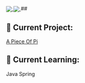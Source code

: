 <!--
**T31K/T31K** is a ✨ _special_ ✨ repository because its `README.md` (this file) appears on your GitHub profile.

Here are some ideas to get you started:

- 🔭 I’m currently working on ...
- 🌱 I’m currently learning ...
- 👯 I’m looking to collaborate on ...
- 🤔 I’m looking for help with ...
- 💬 Ask me about ...
- 📫 How to reach me: ...
- 😄 Pronouns: ...
- ⚡ Fun fact: ...
-->

<a href="https://github.com/T31K/github-readme-stats">
  <img align="center" src="https://github-readme-stats.vercel.app/api/top-langs/?username=t31k&bg_color=bbe1fa&title_color=3282b8&text_color=0f4c75&icon_color=fff&hide_title=true" />
</a>

<a href="https://github.com/anuraghazra/convoychat">
  <img align="center" src="https://github-readme-stats.vercel.app/api?username=T31K&show_icons=true&count_private=true&hide=prs&bg_color=bbe1fa&title_color=3282b8&text_color=0f4c75&icon_color=fff" />
</a>
##

## 🔭 Current Project: 
<a href=apieceofpi.com>A Piece Of Pi</a>

## 🌱 Current Learning: 
Java Spring
